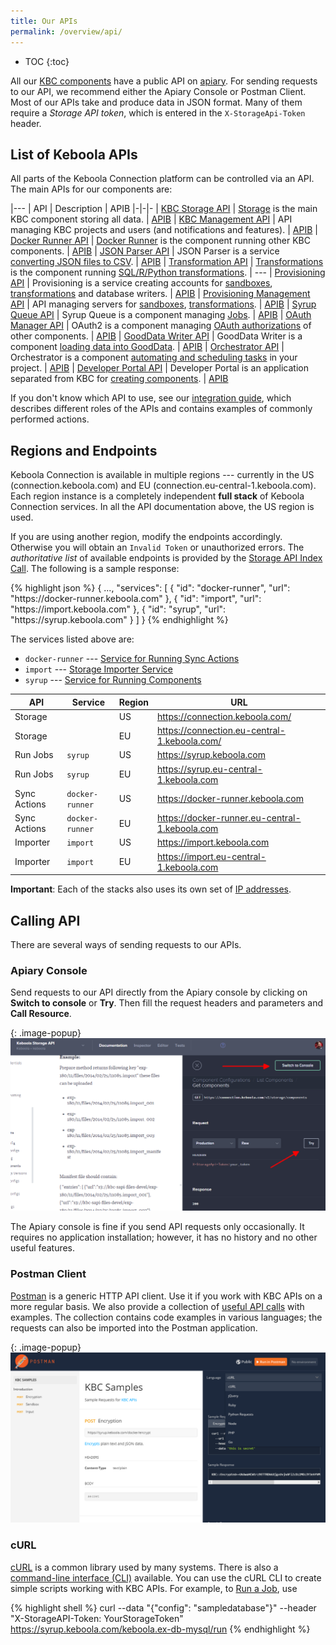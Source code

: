 ```yaml
---
title: Our APIs
permalink: /overview/api/
---
```


* TOC
{:toc}

All our [KBC components](/overview/) have a public API on [apiary](https://apiary.io/). For sending requests to our
API, we recommend either the Apiary Console or Postman Client. Most of our APIs take and produce data in JSON format.
Many of them require a *Storage API token*, which is entered in the `X-StorageApi-Token` header.

## List of Keboola APIs

All parts of the Keboola Connection platform can be controlled via an API.
The main APIs for our components are:

|---
| API | Description | APIB
|-|-|-
| [KBC Storage API](http://docs.keboola.apiary.io/#) | [Storage](/integrate/storage/) is the main KBC component storing all data. | [APIB](https://github.com/keboola/storage-api-php-client/blob/master/apiary.apib)
| [KBC Management API](http://docs.keboolamanagementapi.apiary.io/#) | API managing KBC projects and users (and notifications and features). | [APIB](https://github.com/keboola/kbc-manage-api-php-client/blob/master/apiary.apib)
| [Docker Runner API](http://docs.kebooladocker.apiary.io/#) | [Docker Runner](/extend/docker-runner/) is the component running other KBC components. | [APIB](https://github.com/keboola/docker-bundle/blob/master/apiary.apib)
| [JSON Parser API](http://docs.jsonparserapi.apiary.io/#) | JSON Parser is a service [converting JSON files to CSV](https://json-parser.keboola.com/). | [APIB](https://github.com/keboola/jsonparser-api/blob/master/apiary.apib)
| [Transformation API](http://docs.keboolatransformationapi.apiary.io/) | [Transformations](/integrate/transformations/) is the component running [SQL/R/Python transformations](https://help.keboola.com/manipulation/transformations/). | ---
| [Provisioning API](http://docs.provisioningapi.apiary.io/) | Provisioning is a service creating accounts for [sandboxes](https://help.keboola.com/manipulation/transformations/sandbox/), [transformations](https://help.keboola.com/manipulation/transformations/) and database writers. | [APIB](https://github.com/keboola/provisioning-client/blob/master/apiary.apib)
| [Provisioning Management API](http://docs.provisioningmanagementapi.apiary.io/) | API managing servers for [sandboxes](https://help.keboola.com/manipulation/transformations/sandbox/), [transformations](https://help.keboola.com/manipulation/transformations/). | [APIB](https://github.com/keboola/provisioning-bundle/blob/master/apiary.apib)
| [Syrup Queue API](http://docs.syrupqueue.apiary.io/#) | Syrup Queue is a component managing [Jobs](/integrate/jobs/). | [APIB](https://github.com/keboola/syrup-queue/blob/master/apiary.apib)
| [OAuth Manager API](http://docs.oauthv2.apiary.io/) | OAuth2 is a component managing [OAuth authorizations](/extend/common-interface/oauth/#authorize) of other components. | [APIB](https://github.com/keboola/oauth-v2-bundle/blob/master/apiary.apib)
| [GoodData Writer API](http://docs.keboolagooddatawriterv2.apiary.io/#) | GoodData Writer is a component [loading data into GoodData](https://help.keboola.com/tutorial/write/gooddata/). | [APIB](https://github.com/keboola/gooddata-writer/blob/master/apiary.apib)
| [Orchestrator API](http://docs.keboolaorchestratorv2api.apiary.io/#) | Orchestrator is a component [automating and scheduling tasks](https://help.keboola.com/tutorial/automate/) in your project. | [APIB](https://github.com/keboola/orchestrator-bundle/blob/master/apiary.apib)
| [Developer Portal API](http://docs.kebooladeveloperportal.apiary.io/#) | Developer Portal is an application separated from KBC for [creating components](/extend/component/). | [APIB](https://github.com/keboola/developer-portal/blob/master/apiary.apib)

If you don't know which API to use, see our [integration guide](/integrate/), which describes different roles of the APIs and contains examples of commonly
performed actions.

## Regions and Endpoints
Keboola Connection is available in multiple regions --- currently in the US (connection.keboola.com) and EU (connection.eu-central-1.keboola.com).
Each region instance is a completely independent **full stack** of Keboola Connection services.
In all the API documentation above, the US region is used.

If you are using another region, modify the endpoints accordingly.
Otherwise you will obtain an `Invalid Token` or unauthorized errors. The *authoritative list* of available endpoints is provided by the [Storage API Index Call](https://keboola.docs.apiary.io/#reference/miscellaneous/api-index/component-list). The following is a sample response:

{% highlight json %}
{
    ...,
    "services": [
        {
            "id": "docker-runner",
            "url": "https:\/\/docker-runner.keboola.com"
        },
        {
            "id": "import",
            "url": "https:\/\/import.keboola.com"
        },
        {
            "id": "syrup",
            "url": "https:\/\/syrup.keboola.com"
        }
    ]
}
{% endhighlight %}

The services listed above are:

- `docker-runner` --- [Service for Running Sync Actions](/extend/common-interface/actions/)
- `import` --- [Storage Importer Service](/integrate/storage/api/importer/)
- `syrup` --- [Service for Running Components](/extend/docker-runner/)

|API|Service|Region|URL|
|---|-------|------|---|
|Storage||US|https://connection.keboola.com/|
|Storage||EU|https://connection.eu-central-1.keboola.com/|
|Run Jobs|`syrup`|US|https://syrup.keboola.com|
|Run Jobs|`syrup`|EU|https://syrup.eu-central-1.keboola.com|
|Sync Actions|`docker-runner`|US|https://docker-runner.keboola.com|
|Sync Actions|`docker-runner`|EU|https://docker-runner.eu-central-1.keboola.com|
|Importer|`import`|US|https://import.keboola.com|
|Importer|`import`|EU|https://import.eu-central-1.keboola.com|

**Important**: Each of the stacks also uses its own set of [IP addresses](https://help.keboola.com/extractors/ip-addresses/).

## Calling API

There are several ways of sending requests to our APIs.

### Apiary Console
Send requests to our API directly from the Apiary console by clicking on **Switch to console** or **Try**.
Then fill the request headers and parameters and **Call Resource**.

{: .image-popup}
![Apiary console](/overview/api/apiary-console.png)

The Apiary console is fine if you send API requests only occasionally. It requires no application installation;
however, it has no history and no other useful features.

### Postman Client
[Postman](https://www.getpostman.com/) is a generic HTTP API client. Use it if you work with KBC APIs on a more regular basis.
We also provide a collection of [useful API calls](https://documenter.getpostman.com/view/3086797/kbc-samples/77h845D#4c9c7c9f-6cd6-58e7-27e3-aef62538e0ba) with examples.
The collection contains code examples in various languages; the requests can also be imported into the Postman application.

{: .image-popup}
![Postman Docs](/overview/api/postman-import.png)

### cURL
[cURL](https://curl.haxx.se/) is a common library used by many systems. There is also
a [command-line interface (CLI)](https://curl.haxx.se/docs/manpage.html) available.
You can use the cURL CLI to create simple scripts working with KBC APIs. For example, to [Run a Job](/integrate/jobs/),
use

{% highlight shell %}
curl --data "{\"config\": \"sampledatabase\"}" --header "X-StorageAPI-Token: YourStorageToken" https://syrup.keboola.com/keboola.ex-db-mysql/run
{% endhighlight %}
